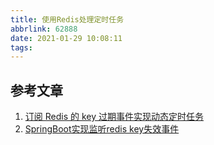 ```yaml
---
title: 使用Redis处理定时任务
abbrlink: 62888
date: 2021-01-29 10:08:11
tags:
---
```


## 参考文章
1. [订阅 Redis 的 key 过期事件实现动态定时任务](https://crazyfzw.github.io/2019/04/09/redis-keyspace-notifications/)
2. [SpringBoot实现监听redis key失效事件](https://www.jianshu.com/p/106f0eae07c8)

